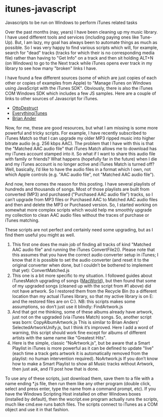 # itunes-javascript
Javascripts to be run on Windows to perform iTunes related tasks

Over the past months (nay, years) I have been cleaning up my music library. I have used different tools and services (including paying ones like Tune-Up).  But, I am lazy, my goal has always been to automate things as much as possible. So I was very happy to find various scripts which will, for example, search for "dead" tracks (tracks for which their is no corresponding media file) rather than having to "Get Info" on a track and then sit holding ALT+N (on Windows) to go to the Next track while iTunes opens ever track in my library to see how many "broken" links I have.

I have found a few different sources (some of which are just copies of each other or copies of examples from Apple) to "Manage iTunes on Windows using JavaScript with the iTunes SDK". Obviously, there is also the iTunes COM Windows SDK which includes a few JS samples.
Here are a couple of links to other sources of Javascript for iTunes.

- [OttoDestruct](http://ottodestruct.com/blog/2005/itunes-javascripts/)
- [EverythingiTunes](https://everythingitunes.wordpress.com/scripts/)
- [Brian Ander](https://github.com/briananders/iTunes-JavaScript-JScript)

Now, for me, these are good resources, but what I am missing is some more powerful and tricky scripts. For example, I have recently subscribed to iTunes Match so that I can upgrade my older MP3 ripped music into higher bitrate audio (e.g. 256 kbps AAC).
The problem that I have with this is that the "Matched AAC audio file" that iTunes Match allows me to download has my iTunes account stamped into it. So what if I want to share this audio file with family or friends? What happens (hopefully far in the future) when I die and my iTunes account is no longer active and iTunes Match is turned off?
Well, basically, I’d like to have the audio files in a format which I own, not which Apple controls (e.g. "AAC audio file", not "Matched AAC audio file").

And now, here comes the reason for this posting. I have several playlists of hundreds and thousands of songs. Most of those playlists are built from converted (MP3) and purchased ("Purchased AAC audio file") tracks, so I can’t upgrade from MP3 files or Purchased AAC to Matched AAC audio files and then and delete the MP3 or Purchased version.
So, I started working on somewhat more complex scripts which would help me smoothly upgrade my collection to clean AAC audio files without the traces of purchase or iTunes matching.

These scripts are not perfect and certainly need some upgrading, but as I find them useful you might as well.

1. This first one does the main job of finding all tracks of kind "Matched AAC audio file" and running the iTunes ConvertFile2(). Please note that this assumes that you have the correct audio converter setup in iTunes; I know that it is possible to set the audio converter (and reset it to the original converter when done, but I couldn’t be bothered to implement that yet): ConvertMatched.js
2. This one is a bit more specific to my situation. I followed guides about iTunesMatch upgrading of songs ([MacWorld]( http://www.macworld.com/article/1163620/how_to_upgrade_tracks_to_itunes_match_fast.html)), but then found that some of my upgraded songs (cleaned up with the script from #1 above) did not have artwork. So I restored them from the Recycle Bin (to a different location than my actual iTunes library, so that my active library is on E: and the restored files are on C:). NB: this scripts makes some assumptions, so don’t just use it blindly: FindArtwork.js
3. And that got me thinking, some of these albums already have artwork, just not on the upgraded (via iTunes Match) songs. So, another script was born: CopyAlbumArtwork.js
This is similar to Brian Anders’ SelectedArtworkUnify.js, but I think it’s improved.
Here I add a word of warning, this script should work fine except for albums of different artists with the same name like "Greatest Hits".
4. Here is the simple, classic "NoArtwork.js", but be aware that a Smart Playlist in iTunes is more powerful as it can be defined to update "live" (each time a track gets artwork it is automatically removed from the playlist: no human intervention required).
NoArtwork.js
If you don’t know how to make a Smart Playlist to show all Music tracks without Artwork, then just ask, and I’ll post how that is done.

To use any of these scripts, just download them, save them to a file with a name ending *.js file, then run them like any other program (double click, select and press enter, type the name from a command prompt, etc). If you have the Windows Scripting Host installed on other Windows boxes (installed by default), then the wscript.exe program actually runs the scripts, much like cmd.exe runs batch files. The scripts connect to iTunes as a COM object and use it in that fashion.
